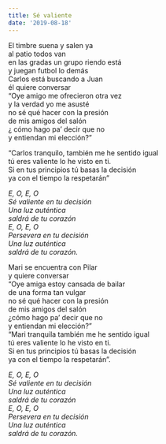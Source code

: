 ```yaml
---
title: Sé valiente
date: '2019-08-18'
---
```

El timbre suena y salen ya  
al patio todos van  
en las gradas un grupo riendo está   
y juegan futbol lo demás  
Carlos está buscando a Juan  
él quiere conversar  
“Oye amigo me ofrecieron otra vez  
y la verdad yo me asusté  
no sé qué hacer con la presión  
de mis amigos del salón  
¿ cómo hago pa’ decir que no  
y entiendan mi elección?”  
  
“Carlos tranquilo, también me he sentido igual   
tú eres valiente lo he visto en ti.   
Si en tus principios tú basas la decisión   
ya con el tiempo la respetarán”   
  
*E, O, E, O*   
*Sé valiente en tu decisión*   
*Una luz auténtica*   
*saldrá de tu corazón*   
*E, O, E, O*   
*Persevera en tu decisión*   
*Una luz auténtica*   
*saldrá de tu corazón.*   
  
Mari se encuentra con Pilar  
y quiere conversar  
“Oye amiga estoy cansada de bailar   
de una forma tan vulgar  
no sé qué hacer con la presión  
de mis amigos del salón  
¿cómo hago pa’ decir que no  
y entiendan mi elección?”   
“Mari tranquila también me he sentido igual   
tú eres valiente lo he visto en ti.  
Si en tus principios tú basas la decisión  
ya con el tiempo la respetarán”.   
  
*E, O, E, O*   
*Sé valiente en tu decisión*   
*Una luz auténtica*   
*saldrá de tu corazón*   
*E, O, E, O*   
*Persevera en tu decisión*   
*Una luz auténtica*   
*saldrá de tu corazón.*  
  
